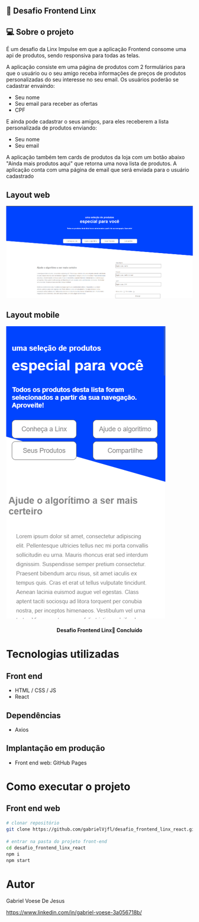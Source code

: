 ## 🚀 Desafio Frontend Linx

## 💻 Sobre o projeto


É um desafio da Linx Impulse em que a aplicação Frontend consome uma api de produtos, sendo responsiva para todas as telas.

A aplicação consiste em uma página de produtos com 2 formulários para que o usuário ou o seu amigo receba informações de preços de produtos personalizadas do seu interesse no seu email.
Os usuários poderão se cadastrar envaindo:
- Seu nome
- Seu email para receber as ofertas
- CPF

E ainda pode cadastrar o seus amigos, para eles receberem a lista personalizada de produtos enviando:
- Seu nome
- Seu email

A aplicação também tem cards de produtos da loja com um botão abaixo "Ainda mais produtos aqui" que retorna uma nova lista de produtos.
A aplicação conta com uma página de email que será enviada para o usuário cadastrado

## Layout web
![Web 1](https://github.com/gabrielVjfl/desafio_frontend_linx_react/blob/main/public/assets/tela1.png)
## Layout mobile
![Mobile 1](https://github.com/gabrielVjfl/desafio_frontend_linx_react/blob/main/public/assets/tela2.png) 


<h4 align="center"> 
	 Desafio Frontend Linx🚀 Concluído 
</h4>

# Tecnologias utilizadas
## Front end
- HTML / CSS / JS 
- React

## Dependências
- Axios


## Implantação em produção
- Front end web: GitHub Pages

# Como executar o projeto
## Front end web
```bash
# clonar repositório
git clone https://github.com/gabrielVjfl/desafio_frontend_linx_react.git

# entrar na pasta do projeto front-end
cd desafio_frontend_linx_react
npm i
npm start

```

# Autor

Gabriel Voese De Jesus

https://www.linkedin.com/in/gabriel-voese-3a056718b/